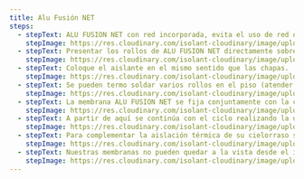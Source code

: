 ```yaml
---
title: Alu Fusión NET
steps:
  - stepText: ALU FUSION NET con red incorporada, evita el uso de red o alambres para su montado.
    stepImage: https://res.cloudinary.com/isolant-cloudinary/image/upload/f_auto,q_auto:good/website-2021/instructions/alu-fusion-net/isolant-aislantes-linea-vivienda-alu-fusion-net-paso-a-paso-colocacion-paso-1.jpg
  - stepText: Presentar los rollos de ALU FUSION NET directamente sobre las correas del techo con la cara de aluminio mirando hacia arriba.
    stepImage: https://res.cloudinary.com/isolant-cloudinary/image/upload/f_auto,q_auto:good/website-2021/instructions/alu-fusion-net/isolant-aislantes-linea-vivienda-alu-fusion-net-paso-a-paso-colocacion-paso-2.jpg
  - stepText: Coloque el aislante en el mismo sentido que las chapas.
    stepImage: https://res.cloudinary.com/isolant-cloudinary/image/upload/f_auto,q_auto:good/website-2021/instructions/alu-fusion-net/isolant-aislantes-linea-vivienda-alu-fusion-net-paso-a-paso-colocacion-paso-3.jpg
  - stepText: Se pueden termo soldar varios rollos en el piso (atender a las condiciones del viento) para ahorrar tiempos de instalación.
    stepImage: https://res.cloudinary.com/isolant-cloudinary/image/upload/f_auto,q_auto:good/website-2021/instructions/alu-fusion-net/isolant-aislantes-linea-vivienda-alu-fusion-net-paso-a-paso-colocacion-paso-4.jpg
  - stepText: La membrana ALU FUSION NET se fija conjuntamente con la chapa con tornillos autoperforantes, instalados en la cresta de la onda de la chapa.
    stepImage: https://res.cloudinary.com/isolant-cloudinary/image/upload/f_auto,q_auto:good/website-2021/instructions/alu-fusion-net/isolant-aislantes-linea-vivienda-alu-fusion-net-paso-a-paso-colocacion-paso-5.jpg
  - stepText: A partir de aquí se continúa con el ciclo realizando la unión por termosoldado de los rollos de ALU FUSION NET sobre la estructura y colocando las chapas de cubierta, sujetándolas con autoperforantes.
    stepImage: https://res.cloudinary.com/isolant-cloudinary/image/upload/f_auto,q_auto:good/website-2021/instructions/alu-fusion-net/isolant-aislantes-linea-vivienda-alu-fusion-net-paso-a-paso-colocacion-paso-6.jpg
  - stepText: Para complementar la aislación térmica de su cielorraso suspendido puede colocar ONDUSEC u ONDUSEC reflex sobre la estructura metálica del mismo.
    stepImage: https://res.cloudinary.com/isolant-cloudinary/image/upload/f_auto,q_auto:good/website-2021/instructions/alu-fusion-net/isolant-aislantes-linea-vivienda-alu-fusion-net-paso-a-paso-colocacion-7.jpg
  - stepText: Nuestras membranas no pueden quedar a la vista desde el interior, es decir expuestas a la acción de los rayos UV por reflexión indirecta. Se debe completar el techo con un cielorraso suspendido.
    stepImage: https://res.cloudinary.com/isolant-cloudinary/image/upload/f_auto,q_auto:good/website-2021/instructions/alu-fusion-net/isolant-aislantes-linea-vivienda-alu-fusion-net-paso-a-paso-colocacion-paso-8.jpg
---
```

